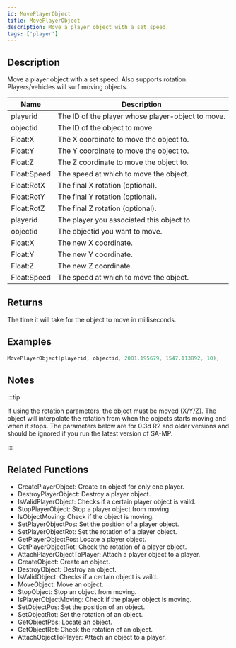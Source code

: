 ```yaml
---
id: MovePlayerObject
title: MovePlayerObject
description: Move a player object with a set speed.
tags: ['player']
---
```


<TagLinks />

## Description

Move a player object with a set speed. Also supports rotation. Players/vehicles will surf moving objects.


| Name | Description |
|------|-------------|
|playerid | The ID of the player whose player-object to move.|
|objectid | The ID of the object to move.|
|Float:X | The X coordinate to move the object to.|
|Float:Y | The Y coordinate to move the object to.|
|Float:Z | The Z coordinate to move the object to.|
|Float:Speed | The speed at which to move the object.|
|Float:RotX | The final X rotation (optional).|
|Float:RotY | The final Y rotation (optional).|
|Float:RotZ | The final Z rotation (optional).|
|playerid | The player you associated this object to.|
|objectid | The objectid you want to move.|
|Float:X | The new X coordinate.|
|Float:Y | The new Y coordinate.|
|Float:Z | The new Z coordinate.|
|Float:Speed | The speed at which to move the object.|


## Returns

The time it will take for the object to move in milliseconds.


## Examples


```c
MovePlayerObject(playerid, objectid, 2001.195679, 1547.113892, 10);
```


## Notes

:::tip


 If using the rotation parameters, the object must be moved (X/Y/Z). The object will interpolate the rotation from when the objects starts moving and when it stops.
 The parameters below are for 0.3d R2 and older versions and should be ignored if you run the latest version of SA-MP.

:::


## Related Functions


-  CreatePlayerObject: Create an object for only one player.
-  DestroyPlayerObject: Destroy a player object.
-  IsValidPlayerObject: Checks if a certain player object is vaild.
-  StopPlayerObject: Stop a player object from moving.
-  IsObjectMoving: Check if the object is moving.
-  SetPlayerObjectPos: Set the position of a player object.
-  SetPlayerObjectRot: Set the rotation of a player object.
-  GetPlayerObjectPos: Locate a player object.
-  GetPlayerObjectRot: Check the rotation of a player object.
-  AttachPlayerObjectToPlayer: Attach a player object to a player.
-  CreateObject: Create an object.
-  DestroyObject: Destroy an object.
-  IsValidObject: Checks if a certain object is vaild.
-  MoveObject: Move an object.
-  StopObject: Stop an object from moving.
-  IsPlayerObjectMoving: Check if the player object is moving.
-  SetObjectPos: Set the position of an object.
-  SetObjectRot: Set the rotation of an object.
-  GetObjectPos: Locate an object.
-  GetObjectRot: Check the rotation of an object.
-  AttachObjectToPlayer: Attach an object to a player.